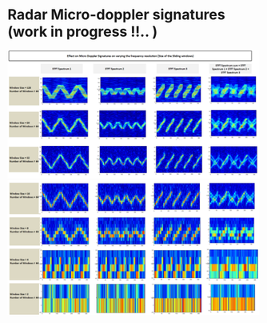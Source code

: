 # Radar Micro-doppler signatures (work in progress !!.. )
![](https://github.com/UditBhaskar19/Radar_projects_and_Data_Analysis/blob/main/Radar_microdoppler_sim/Readme_files/frequency_resolution_varying_1.PNG)
![](https://github.com/UditBhaskar19/Radar_projects_and_Data_Analysis/blob/main/Radar_microdoppler_sim/Readme_files/frequency_resolution_varying_2.PNG)
